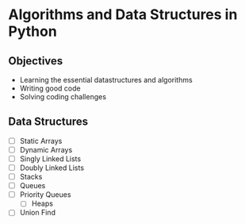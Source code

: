# Algorithms and Data Structures in Python

## Objectives
- Learning the essential datastructures and algorithms
- Writing good code
- Solving coding challenges

## Data Structures
- [ ] Static Arrays
- [ ] Dynamic Arrays
- [ ] Singly Linked Lists
- [ ] Doubly Linked Lists
- [ ] Stacks
- [ ] Queues
- [ ] Priority Queues
  - [ ] Heaps
- [ ] Union Find
